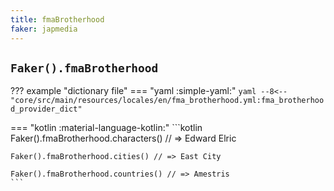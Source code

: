 ```yaml
---
title: fmaBrotherhood
faker: japmedia
---
```


## `Faker().fmaBrotherhood`

??? example "dictionary file"
    === "yaml :simple-yaml:"
        ```yaml
        --8<-- "core/src/main/resources/locales/en/fma_brotherhood.yml:fma_brotherhood_provider_dict"
        ```

=== "kotlin :material-language-kotlin:"
    ```kotlin
    Faker().fmaBrotherhood.characters() // => Edward Elric

    Faker().fmaBrotherhood.cities() // => East City

    Faker().fmaBrotherhood.countries() // => Amestris
    ```

